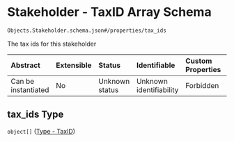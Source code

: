# Stakeholder - TaxID Array Schema

```txt
Objects.Stakeholder.schema.json#/properties/tax_ids
```

The tax ids for this stakeholder

| Abstract            | Extensible | Status         | Identifiable            | Custom Properties | Additional Properties | Access Restrictions | Defined In                                                                             |
| :------------------ | :--------- | :------------- | :---------------------- | :---------------- | :-------------------- | :------------------ | :------------------------------------------------------------------------------------- |
| Can be instantiated | No         | Unknown status | Unknown identifiability | Forbidden         | Allowed               | none                | [Stakeholder.schema.json\*](../objects/Stakeholder.schema.json "open original schema") |

## tax_ids Type

`object[]` ([Type - TaxID](issuer-properties-issuer---taxid-array-type---taxid.md))
